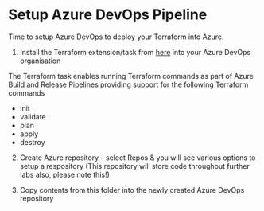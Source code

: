 # Setup Azure DevOps Pipeline
Time to setup Azure DevOps to deploy your Terraform into Azure.

1. Install the Terraform extension/task from [here](https://marketplace.visualstudio.com/items?itemName=ms-devlabs.custom-terraform-tasks) into your Azure DevOps organisation

The Terraform task enables running Terraform commands as part of Azure Build and Release Pipelines providing support for the following Terraform commands

- init
- validate
- plan
- apply
- destroy

2. Create Azure repository - select Repos & you will see various options to setup a respository (This repository will store code throughout further labs also, please note this!)

3. Copy contents from this folder into the newly created Azure DevOps repository

